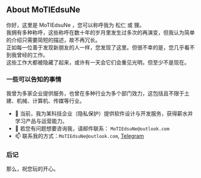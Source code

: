 ## About MoTIEdsuNe
你好，这里是 MoTIEdsuNe ，您可以称呼我为 松仁 或 狸。  
我拥有多种称呼，这些称呼在数十年的岁月里发生过多次的再演变，但我认为简单的介绍只需要简短的描述，故不再冗长。  
正如每一位善于发现新朋友的人一样，您发现了这里。但很不幸的是，您几乎看不到我曾经的工作。  
这些工作大都被隐藏了起来，或许有一天会它们会重见光明，但至少不是现在。

### 一些可以告知的事情
我曾为多家企业提供服务，也曾在多种行业为多个部门效力，这包括且不限于土建、机械、计算机、传媒等行业。
- 🔭 当前，我为某科技企业（隐私保护）提供软件设计与开发服务，获得薪水并学习产品与运营能力。
- 💬 若您有问题想要咨询我，请邮件联系： `MoTIEdsuNe@outlook.com`
- 📫 联系我的方式：`MoTIEdsuNe@outlook.com`, [Telegram](https://t.me/MoTIEdsuNe)

### 后记

那么，祝您玩的开心。


<!--
**MoTIEdsuNe/MoTIEdsuNe** is a ✨ _special_ ✨ repository because its `README.md` (this file) appears on your GitHub profile.

Here are some ideas to get you started:

- 🔭 I’m currently working on ...
- 🌱 I’m currently learning ...
- 👯 I’m looking to collaborate on ...
- 🤔 I’m looking for help with ...
- 💬 Ask me about ...
- 📫 How to reach me: ...
- 😄 Pronouns: ...
- ⚡ Fun fact: ...
-->
